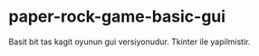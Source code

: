 # paper-rock-game-basic-gui


Basit bit tas kagit oyunun gui versiyonudur. Tkinter ile yapilmistir.
